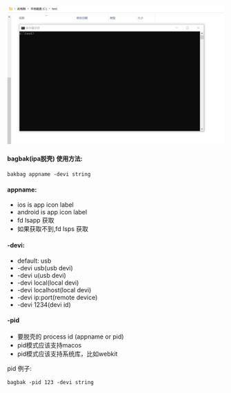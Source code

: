 ![](../gif/bagbak.webp)

#### bagbak(ipa脱壳) 使用方法:
````
bakbag appname -devi string
````

#### appname:
- ios is app icon label
- android is app icon label
- fd lsapp 获取
- 如果获取不到,fd lsps 获取

#### -devi:
- default: usb
- -devi usb(usb devi)
- -devi u(usb devi)
- -devi local(local devi)
- -devi localhost(local devi)
- -devi ip:port(remote device)
- -devi 1234(devi id)

#### -pid
- 要脱壳的 process id (appname or pid)
- pid模式应该支持macos
- pid模式应该支持系统库，比如webkit

pid 例子:
````
bagbak -pid 123 -devi string
````

